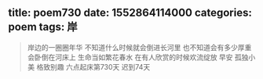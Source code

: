 title: poem730
date: 1552864114000
categories: poem
tags: 岸
---
> 岸边的一圈圈年华
不知道什么时候就会倒进长河里
也不知道会有多少厚重
会卧倒在河床上
生命当如繁花春水
在有人欣赏的时候欢流绽放
早安
孤独小美
格致别趣
六点起床第730天 迟到74天